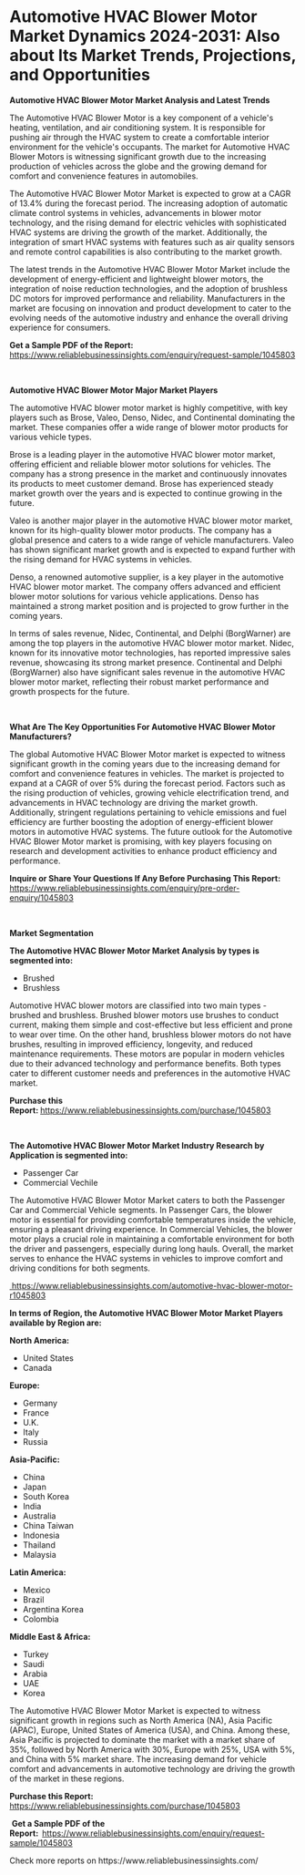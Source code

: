 <p><h1>Automotive HVAC Blower Motor Market Dynamics 2024-2031: Also about Its Market Trends, Projections, and Opportunities</h1></p><p><strong>Automotive HVAC Blower Motor Market Analysis and Latest Trends</strong></p>
<p><p>The Automotive HVAC Blower Motor is a key component of a vehicle's heating, ventilation, and air conditioning system. It is responsible for pushing air through the HVAC system to create a comfortable interior environment for the vehicle's occupants. The market for Automotive HVAC Blower Motors is witnessing significant growth due to the increasing production of vehicles across the globe and the growing demand for comfort and convenience features in automobiles.</p><p>The Automotive HVAC Blower Motor Market is expected to grow at a CAGR of 13.4% during the forecast period. The increasing adoption of automatic climate control systems in vehicles, advancements in blower motor technology, and the rising demand for electric vehicles with sophisticated HVAC systems are driving the growth of the market. Additionally, the integration of smart HVAC systems with features such as air quality sensors and remote control capabilities is also contributing to the market growth.</p><p>The latest trends in the Automotive HVAC Blower Motor Market include the development of energy-efficient and lightweight blower motors, the integration of noise reduction technologies, and the adoption of brushless DC motors for improved performance and reliability. Manufacturers in the market are focusing on innovation and product development to cater to the evolving needs of the automotive industry and enhance the overall driving experience for consumers.</p></p>
<p><strong>Get a Sample PDF of the Report:&nbsp;</strong> <a href="https://www.reliablebusinessinsights.com/enquiry/request-sample/1045803">https://www.reliablebusinessinsights.com/enquiry/request-sample/1045803</a></p>
<p>&nbsp;</p>
<p><strong>Automotive HVAC Blower Motor Major Market Players</strong></p>
<p><p>The automotive HVAC blower motor market is highly competitive, with key players such as Brose, Valeo, Denso, Nidec, and Continental dominating the market. These companies offer a wide range of blower motor products for various vehicle types.</p><p>Brose is a leading player in the automotive HVAC blower motor market, offering efficient and reliable blower motor solutions for vehicles. The company has a strong presence in the market and continuously innovates its products to meet customer demand. Brose has experienced steady market growth over the years and is expected to continue growing in the future.</p><p>Valeo is another major player in the automotive HVAC blower motor market, known for its high-quality blower motor products. The company has a global presence and caters to a wide range of vehicle manufacturers. Valeo has shown significant market growth and is expected to expand further with the rising demand for HVAC systems in vehicles.</p><p>Denso, a renowned automotive supplier, is a key player in the automotive HVAC blower motor market. The company offers advanced and efficient blower motor solutions for various vehicle applications. Denso has maintained a strong market position and is projected to grow further in the coming years.</p><p>In terms of sales revenue, Nidec, Continental, and Delphi (BorgWarner) are among the top players in the automotive HVAC blower motor market. Nidec, known for its innovative motor technologies, has reported impressive sales revenue, showcasing its strong market presence. Continental and Delphi (BorgWarner) also have significant sales revenue in the automotive HVAC blower motor market, reflecting their robust market performance and growth prospects for the future.</p></p>
<p>&nbsp;</p>
<p><strong>What Are The Key Opportunities For Automotive HVAC Blower Motor Manufacturers?</strong></p>
<p><p>The global Automotive HVAC Blower Motor market is expected to witness significant growth in the coming years due to the increasing demand for comfort and convenience features in vehicles. The market is projected to expand at a CAGR of over 5% during the forecast period. Factors such as the rising production of vehicles, growing vehicle electrification trend, and advancements in HVAC technology are driving the market growth. Additionally, stringent regulations pertaining to vehicle emissions and fuel efficiency are further boosting the adoption of energy-efficient blower motors in automotive HVAC systems. The future outlook for the Automotive HVAC Blower Motor market is promising, with key players focusing on research and development activities to enhance product efficiency and performance.</p></p>
<p><strong>Inquire or Share Your Questions If Any Before Purchasing This Report:</strong> <a href="https://www.reliablebusinessinsights.com/enquiry/pre-order-enquiry/1045803">https://www.reliablebusinessinsights.com/enquiry/pre-order-enquiry/1045803</a></p>
<p>&nbsp;</p>
<p><strong>Market Segmentation</strong></p>
<p><strong>The Automotive HVAC Blower Motor Market Analysis by types is segmented into:</strong></p>
<p><ul><li>Brushed</li><li>Brushless</li></ul></p>
<p><p>Automotive HVAC blower motors are classified into two main types - brushed and brushless. Brushed blower motors use brushes to conduct current, making them simple and cost-effective but less efficient and prone to wear over time. On the other hand, brushless blower motors do not have brushes, resulting in improved efficiency, longevity, and reduced maintenance requirements. These motors are popular in modern vehicles due to their advanced technology and performance benefits. Both types cater to different customer needs and preferences in the automotive HVAC market.</p></p>
<p><strong>Purchase this Report:&nbsp;</strong><a href="https://www.reliablebusinessinsights.com/purchase/1045803">https://www.reliablebusinessinsights.com/purchase/1045803</a></p>
<p>&nbsp;</p>
<p><strong>The Automotive HVAC Blower Motor Market Industry Research by Application is segmented into:</strong></p>
<p><ul><li>Passenger Car</li><li>Commercial Vechile</li></ul></p>
<p><p>The Automotive HVAC Blower Motor Market caters to both the Passenger Car and Commercial Vehicle segments. In Passenger Cars, the blower motor is essential for providing comfortable temperatures inside the vehicle, ensuring a pleasant driving experience. In Commercial Vehicles, the blower motor plays a crucial role in maintaining a comfortable environment for both the driver and passengers, especially during long hauls. Overall, the market serves to enhance the HVAC systems in vehicles to improve comfort and driving conditions for both segments.</p></p>
<p><a href="https://www.reliablebusinessinsights.com/automotive-hvac-blower-motor-r1045803">&nbsp;https://www.reliablebusinessinsights.com/automotive-hvac-blower-motor-r1045803</a></p>
<p><strong>In terms of Region, the Automotive HVAC Blower Motor Market Players available by Region are:</strong></p>
<p>
    <p> <strong> North America: </strong>
        <ul>
            <li>United States</li>
            <li>Canada</li>
        </ul>
        </p> 
    <p> <strong> Europe: </strong>
        <ul>
            <li>Germany</li>
            <li>France</li>
            <li>U.K.</li>
            <li>Italy</li>
            <li>Russia</li>
        </ul>
        </p> 
    <p> <strong> Asia-Pacific: </strong>
        <ul>
            <li>China</li>
            <li>Japan</li>
            <li>South Korea</li>
            <li>India</li>
            <li>Australia</li>
            <li>China Taiwan</li>
            <li>Indonesia</li>
            <li>Thailand</li>
            <li>Malaysia</li>
        </ul>
        </p> 
    <p> <strong> Latin America: </strong>
        <ul>
            <li>Mexico</li>
            <li>Brazil</li>
            <li>Argentina Korea</li>
            <li>Colombia</li>
        </ul>
        </p> 
    <p> <strong> Middle East & Africa: </strong>
        <ul>
            <li>Turkey</li>
            <li>Saudi</li>
            <li>Arabia</li>
            <li>UAE</li>
            <li>Korea</li>
        </ul>
    </p>
    </p>
<p><p>The Automotive HVAC Blower Motor Market is expected to witness significant growth in regions such as North America (NA), Asia Pacific (APAC), Europe, United States of America (USA), and China. Among these, Asia Pacific is projected to dominate the market with a market share of 35%, followed by North America with 30%, Europe with 25%, USA with 5%, and China with 5% market share. The increasing demand for vehicle comfort and advancements in automotive technology are driving the growth of the market in these regions.</p></p>
<p><strong>Purchase this Report: </strong><a href="https://www.reliablebusinessinsights.com/purchase/1045803">https://www.reliablebusinessinsights.com/purchase/1045803</a></p>
<p>&nbsp;<strong>Get a Sample PDF of the Report:&nbsp;&nbsp;</strong><a href="https://www.reliablebusinessinsights.com/enquiry/request-sample/1045803">https://www.reliablebusinessinsights.com/enquiry/request-sample/1045803</a></p>
<p><strong></strong></p>
<p>Check more reports on https://www.reliablebusinessinsights.com/</p>